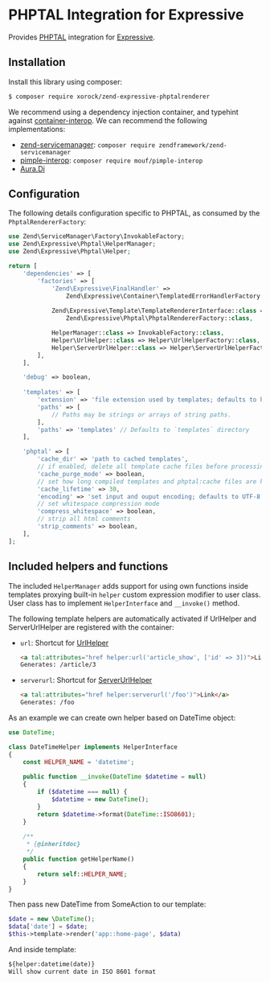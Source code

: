 # PHPTAL Integration for Expressive

Provides [PHPTAL](http://phptal.org/) integration for
[Expressive](https://github.com/zendframework/zend-expressive).

## Installation

Install this library using composer:

```bash
$ composer require xorock/zend-expressive-phptalrenderer
```
We recommend using a dependency injection container, and typehint against
[container-interop](https://github.com/container-interop/container-interop). We
can recommend the following implementations:

- [zend-servicemanager](https://github.com/zendframework/zend-servicemanager):
  `composer require zendframework/zend-servicemanager`
- [pimple-interop](https://github.com/moufmouf/pimple-interop):
  `composer require mouf/pimple-interop`
- [Aura.Di](https://github.com/auraphp/Aura.Di)

## Configuration

The following details configuration specific to PHPTAL, as consumed by the
`PhptalRendererFactory`:

```php
use Zend\ServiceManager\Factory\InvokableFactory;
use Zend\Expressive\Phptal\HelperManager;
use Zend\Expressive\Phptal\Helper;

return [
    'dependencies' => [
        'factories' => [
            'Zend\Expressive\FinalHandler' =>
                Zend\Expressive\Container\TemplatedErrorHandlerFactory::class,
            
            Zend\Expressive\Template\TemplateRendererInterface::class =>
                Zend\Expressive\Phptal\PhptalRendererFactory::class,

            HelperManager::class => InvokableFactory::class,
            Helper\UrlHelper::class => Helper\UrlHelperFactory::class,
            Helper\ServerUrlHelper::class => Helper\ServerUrlHelperFactory::class,
        ],
    ],

    'debug' => boolean,
    
    'templates' => [
        'extension' => 'file extension used by templates; defaults to html',
        'paths' => [
            // Paths may be strings or arrays of string paths.
        ],
        'paths' => 'templates' // Defaults to `templates` directory
    ],

    'phptal' => [
        'cache_dir' => 'path to cached templates',
        // if enabled, delete all template cache files before processing
        'cache_purge_mode' => boolean,
        // set how long compiled templates and phptal:cache files are kept; in days 
        'cache_lifetime' => 30,
        'encoding' => 'set input and ouput encoding; defaults to UTF-8',
        // set whitespace compression mode
        'compress_whitespace' => boolean,
        // strip all html comments
        'strip_comments' => boolean,
    ],
];
```

## Included helpers and functions

The included `HelperManager` adds support for using own functions inside templates proxying built-in `helper`
custom expression modifier to user class. User class has to implement `HelperInterface` and `__invoke()` method.

The following template helpers are automatically activated if UrlHelper and ServerUrlHelper are registered 
with the container:

- ``url``: Shortcut for [UrlHelper](https://github.com/zendframework/zend-expressive/blob/master/doc/book/features/helpers/url-helper.md)

    ```html
    <a tal:attributes="href helper:url('article_show', ['id' => 3])">Link</a>
    Generates: /article/3
    ```

- ``serverurl``: Shortcut for [ServerUrlHelper](https://github.com/zendframework/zend-expressive/blob/master/doc/book/features/helpers/server-url-helper.md)

    ```html
    <a tal:attributes="href helper:serverurl('/foo')">Link</a>
    Generates: /foo
    ```

As an example we can create own helper based on DateTime object:

```php
use DateTime;

class DateTimeHelper implements HelperInterface
{
    const HELPER_NAME = 'datetime';
    
    public function __invoke(DateTime $datetime = null)
    {
        if ($datetime === null) {
            $datetime = new DateTime();
        }
        return $datetime->format(DateTime::ISO8601);
    }
    
    /**
     * {@inheritdoc}
     */
    public function getHelperName()
    {
        return self::HELPER_NAME;
    }
}
```

Then pass new DateTime from SomeAction to our template:

```php
$date = new \DateTime();
$data['date'] = $date;
$this->template->render('app::home-page', $data)
```

And inside template:

```html
${helper:datetime(date)}
Will show current date in ISO 8601 format
```
